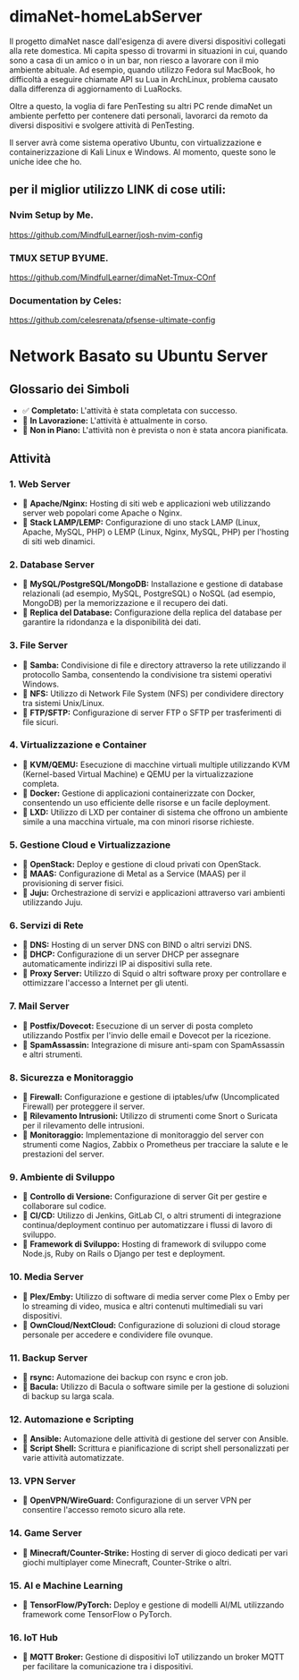 # dimaNet-homeLabServer

Il progetto dimaNet nasce dall'esigenza di avere diversi dispositivi collegati alla rete domestica. Mi capita spesso di trovarmi in situazioni in cui, quando sono a casa di un amico o in un bar, non riesco a lavorare con il mio ambiente abituale. Ad esempio, quando utilizzo Fedora sul MacBook, ho difficoltà a eseguire chiamate API su Lua in ArchLinux, problema causato dalla differenza di aggiornamento di LuaRocks.

Oltre a questo, la voglia di fare PenTesting su altri PC rende dimaNet un ambiente perfetto per contenere dati personali, lavorarci da remoto da diversi dispositivi e svolgere attività di PenTesting.

Il server avrà come sistema operativo Ubuntu, con virtualizzazione e containerizzazione di Kali Linux e Windows.
Al momento, queste sono le uniche idee che ho.

## per il miglior utilizzo LINK di cose utili:

### Nvim Setup by Me.
https://github.com/MindfulLearner/josh-nvim-config

### TMUX SETUP BYUME.
https://github.com/MindfulLearner/dimaNet-Tmux-COnf

### Documentation by Celes:
https://github.com/celesrenata/pfsense-ultimate-config


# Network Basato su Ubuntu Server

## Glossario dei Simboli

- ✅ **Completato:** L'attività è stata completata con successo.
- 🚧 **In Lavorazione:** L'attività è attualmente in corso.
- 🔲 **Non in Piano:** L'attività non è prevista o non è stata ancora pianificata.

## Attività

### 1. **Web Server**
   - 🔲 **Apache/Nginx:** Hosting di siti web e applicazioni web utilizzando server web popolari come Apache o Nginx.
   - 🔲 **Stack LAMP/LEMP:** Configurazione di uno stack LAMP (Linux, Apache, MySQL, PHP) o LEMP (Linux, Nginx, MySQL, PHP) per l'hosting di siti web dinamici.

### 2. **Database Server**
   - 🔲 **MySQL/PostgreSQL/MongoDB:** Installazione e gestione di database relazionali (ad esempio, MySQL, PostgreSQL) o NoSQL (ad esempio, MongoDB) per la memorizzazione e il recupero dei dati.
   - 🔲 **Replica del Database:** Configurazione della replica del database per garantire la ridondanza e la disponibilità dei dati.

### 3. **File Server**
   - 🔲 **Samba:** Condivisione di file e directory attraverso la rete utilizzando il protocollo Samba, consentendo la condivisione tra sistemi operativi Windows.
   - 🔲 **NFS:** Utilizzo di Network File System (NFS) per condividere directory tra sistemi Unix/Linux.
   - 🔲 **FTP/SFTP:** Configurazione di server FTP o SFTP per trasferimenti di file sicuri.

### 4. **Virtualizzazione e Container**
   - 🔲 **KVM/QEMU:** Esecuzione di macchine virtuali multiple utilizzando KVM (Kernel-based Virtual Machine) e QEMU per la virtualizzazione completa.
   - 🔲 **Docker:** Gestione di applicazioni containerizzate con Docker, consentendo un uso efficiente delle risorse e un facile deployment.
   - 🔲 **LXD:** Utilizzo di LXD per container di sistema che offrono un ambiente simile a una macchina virtuale, ma con minori risorse richieste.

### 5. **Gestione Cloud e Virtualizzazione**
   - 🔲 **OpenStack:** Deploy e gestione di cloud privati con OpenStack.
   - 🔲 **MAAS:** Configurazione di Metal as a Service (MAAS) per il provisioning di server fisici.
   - 🔲 **Juju:** Orchestrazione di servizi e applicazioni attraverso vari ambienti utilizzando Juju.

### 6. **Servizi di Rete**
   - 🔲 **DNS:** Hosting di un server DNS con BIND o altri servizi DNS.
   - 🔲 **DHCP:** Configurazione di un server DHCP per assegnare automaticamente indirizzi IP ai dispositivi sulla rete.
   - 🔲 **Proxy Server:** Utilizzo di Squid o altri software proxy per controllare e ottimizzare l'accesso a Internet per gli utenti.

### 7. **Mail Server**
   - 🔲 **Postfix/Dovecot:** Esecuzione di un server di posta completo utilizzando Postfix per l'invio delle email e Dovecot per la ricezione.
   - 🔲 **SpamAssassin:** Integrazione di misure anti-spam con SpamAssassin e altri strumenti.

### 8. **Sicurezza e Monitoraggio**
   - 🔲 **Firewall:** Configurazione e gestione di iptables/ufw (Uncomplicated Firewall) per proteggere il server.
   - 🔲 **Rilevamento Intrusioni:** Utilizzo di strumenti come Snort o Suricata per il rilevamento delle intrusioni.
   - 🔲 **Monitoraggio:** Implementazione di monitoraggio del server con strumenti come Nagios, Zabbix o Prometheus per tracciare la salute e le prestazioni del server.

### 9. **Ambiente di Sviluppo**
   - 🔲 **Controllo di Versione:** Configurazione di server Git per gestire e collaborare sul codice.
   - 🔲 **CI/CD:** Utilizzo di Jenkins, GitLab CI, o altri strumenti di integrazione continua/deployment continuo per automatizzare i flussi di lavoro di sviluppo.
   - 🔲 **Framework di Sviluppo:** Hosting di framework di sviluppo come Node.js, Ruby on Rails o Django per test e deployment.

### 10. **Media Server**
   - 🔲 **Plex/Emby:** Utilizzo di software di media server come Plex o Emby per lo streaming di video, musica e altri contenuti multimediali su vari dispositivi.
   - 🔲 **OwnCloud/NextCloud:** Configurazione di soluzioni di cloud storage personale per accedere e condividere file ovunque.

### 11. **Backup Server**
   - 🔲 **rsync:** Automazione dei backup con rsync e cron job.
   - 🔲 **Bacula:** Utilizzo di Bacula o software simile per la gestione di soluzioni di backup su larga scala.

### 12. **Automazione e Scripting**
   - 🔲 **Ansible:** Automazione delle attività di gestione del server con Ansible.
   - 🔲 **Script Shell:** Scrittura e pianificazione di script shell personalizzati per varie attività automatizzate.

### 13. **VPN Server**
   - 🔲 **OpenVPN/WireGuard:** Configurazione di un server VPN per consentire l'accesso remoto sicuro alla rete.

### 14. **Game Server**
   - 🔲 **Minecraft/Counter-Strike:** Hosting di server di gioco dedicati per vari giochi multiplayer come Minecraft, Counter-Strike o altri.

### 15. **AI e Machine Learning**
   - 🔲 **TensorFlow/PyTorch:** Deploy e gestione di modelli AI/ML utilizzando framework come TensorFlow o PyTorch.

### 16. **IoT Hub**
   - 🔲 **MQTT Broker:** Gestione di dispositivi IoT utilizzando un broker MQTT per facilitare la comunicazione tra i dispositivi.


